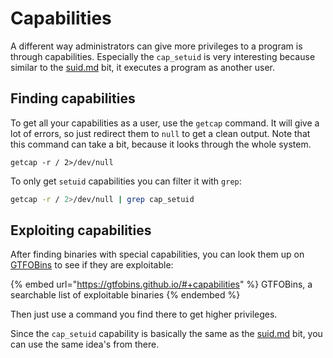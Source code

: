 # Capabilities

A different way administrators can give more privileges to a program is through capabilities. Especially the `cap_setuid` is very interesting because similar to the [suid.md](suid.md "mention") bit, it executes a program as another user.&#x20;

## Finding capabilities

To get all your capabilities as a user, use the `getcap` command. It will give a lot of errors, so just redirect them to `null` to get a clean output. Note that this command can take a bit, because it looks through the whole system. &#x20;

```shell
getcap -r / 2>/dev/null
```

To only get `setuid` capabilities you can filter it with `grep`:

```bash
getcap -r / 2>/dev/null | grep cap_setuid
```

## Exploiting capabilities

After finding binaries with special capabilities, you can look them up on [GTFOBins](https://gtfobins.github.io/#+capabilities) to see if they are exploitable:

{% embed url="https://gtfobins.github.io/#+capabilities" %}
GTFOBins, a searchable list of exploitable binaries
{% endembed %}

Then just use a command you find there to get higher privileges.&#x20;

Since the `cap_setuid` capability is basically the same as the [suid.md](suid.md "mention") bit, you can use the same idea's from there.&#x20;
